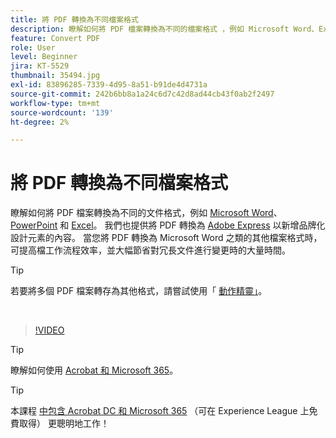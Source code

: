 ```yaml
---
title: 將 PDF 轉換為不同檔案格式
description: 瞭解如何將 PDF 檔案轉換為不同的檔案格式 ，例如 Microsoft Word、Excel 或 PowerPoint
feature: Convert PDF
role: User
level: Beginner
jira: KT-5529
thumbnail: 35494.jpg
exl-id: 83896285-7339-4d95-8a51-b91de4d4731a
source-git-commit: 242b6bb8a1a24c6d7c42d8ad44cb43f0ab2f2497
workflow-type: tm+mt
source-wordcount: '139'
ht-degree: 2%

---
```


# 將 PDF 轉換為不同檔案格式

瞭解如何將 PDF 檔案轉換為不同的文件格式，例如 [Microsoft Word](https://www.adobe.com/tw/acrobat/online/pdf-to-word.html)、 [PowerPoint](https://www.adobe.com/tw/acrobat/online/pdf-to-ppt.html) 和 [Excel](https://www.adobe.com/tw/acrobat/online/pdf-to-excel.html)。 我們也提供將 PDF 轉換為 [Adobe Express](https://express.adobe.com) 以新增品牌化設計元素的內容。 當您將 PDF 轉換為 Microsoft Word 之類的其他檔案格式時，可提高檔工作流程效率，並大幅節省對冗長文件進行變更時的大量時間。

>[!TIP]
>
>若要將多個 PDF 檔案轉存為其他格式，請嘗試使用「 [動作精靈」](../advanced-tasks/action.md)。

<br>

>[!VIDEO](https://video.tv.adobe.com/v/35494?quality=12&learn=on&hidetitle=true)

>[!TIP]
>
>瞭解如何使用 [Acrobat 和 Microsoft 365](../integrate/integrate-overview.md)。

>[!TIP]
>
>本課程 [中包含 Acrobat DC 和 Microsoft 365](https://experienceleague.adobe.com/?recommended=Acrobat-U-1-2021.microsoft365) （可在 Experience League 上免費取得） 更聰明地工作！
